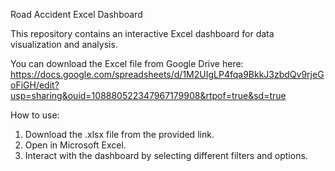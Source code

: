Road Accident Excel Dashboard

This repository contains an interactive Excel dashboard for data visualization and analysis.

You can download the Excel file from Google Drive here: https://docs.google.com/spreadsheets/d/1M2UIgLP4fqa9BkkJ3zbdQv9rjeGoFiGH/edit?usp=sharing&ouid=108880522347967179908&rtpof=true&sd=true

How to use:
  1. Download the .xlsx file from the provided link.
  2. Open in Microsoft Excel.
  3. Interact with the dashboard by selecting different filters and options.

